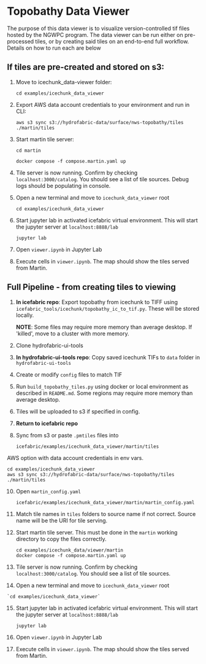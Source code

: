 # Topobathy Data Viewer
The purpose of this data viewer is to visualize version-controlled tif files hosted by the NGWPC program. The data viewer can be run either on pre-processed tiles, or by creating said tiles on an end-to-end full workflow. Details on how to run each are below
## If tiles are pre-created and stored on s3:
1. Move to icechunk_data-viewer folder:

    `cd examples/icechunk_data_viewer`
2. Export AWS data account credentials to your environment and run in CLI:

    `aws s3 sync s3://hydrofabric-data/surface/nws-topobathy/tiles ./martin/tiles`

3. Start martin tile server:

    `cd martin`

    `docker compose -f compose.martin.yaml up`

4. Tile server is now running. Confirm by checking `localhost:3000/catalog`. You should see a list of tile sources. Debug logs should be populating in console.
5. Open a new terminal and move to  `icechunk_data_viewer` root

    `cd examples/icechunk_data_viewer`
6. Start jupyter lab in activated icefabric virtual environment. This will start the jupyter server at `localhost:8888/lab`

    `jupyter lab`

7. Open `viewer.ipynb` in Jupyter Lab
8.  Execute cells in `viewer.ipynb`. The map should show the tiles served from Martin.


## Full Pipeline - from creating tiles to viewing
1. __In icefabric repo__: Export topobathy from icechunk to TIFF using `icefabric_tools/icechunk/topobathy_ic_to_tif.py`. These will be stored locally.

    __NOTE__: Some files may require more memory than average desktop. If 'killed', move to a cluster with more memory.

2. Clone hydrofabric-ui-tools
3. __In hydrofabric-ui-tools repo__: Copy saved icechunk TIFs to `data` folder in `hydrofabric-ui-tools`
5. Create or modify `config` files to match TIF
6. Run `build_topobathy_tiles.py` using docker or local environment as described in `README.md`. Some regions may require more memory than average desktop.
7. Tiles will be uploaded to s3 if specified in config.
8. __Return to icefabric repo__
9. Sync from s3 or paste `.pmtiles` files into

    `icefabric/examples/icechunk_data_viewer/martin/tiles`

AWS option with data account credentials in env vars.

    cd examples/icechunk_data_viewer
    aws s3 sync s3://hydrofabric-data/surface/nws-topobathy/tiles ./martin/tiles

10. Open `martin_config.yaml`

    `icefabric/examples/icechunk_data_viewer/martin/martin_config.yaml`

11. Match tile names in `tiles` folders to source name if not correct. Source name will be the URI for tile serving.

12. Start martin tile server. This must be done in the `martin` working directory to copy the files correctly.
    ```
    cd examples/icechunk_data/viewer/martin
    docker compose -f compose.martin.yaml up
    ```

13. Tile server is now running. Confirm by checking `localhost:3000/catalog`. You should see a list of tile sources.
14.  Open a new terminal and move to  `icechunk_data_viewer` root

    `cd examples/icechunk_data_viewer`
15. Start jupyter lab in activated icefabric virtual environment. This will start the jupyter server at `localhost:8888/lab`

    `jupyter lab`

16. Open `viewer.ipynb` in Jupyter Lab
17. Execute cells in `viewer.ipynb`. The map should show the tiles served from Martin.
